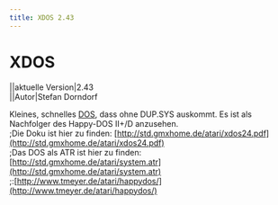 ```yaml
---
title: XDOS 2.43
---
```

# XDOS  
  
||aktuelle Version|2.43  
||Autor|Stefan Dorndorf  
  
Kleines, schnelles [DOS](../DOS/index.md), dass ohne DUP.SYS auskommt. Es ist als Nachfolger des Happy-DOS II+/D anzusehen.  
;Die Doku ist hier zu finden: [http://std.gmxhome.de/atari/xdos24.pdf](http://std.gmxhome.de/atari/xdos24.pdf)  
;Das DOS als ATR ist hier zu finden: [http://std.gmxhome.de/atari/system.atr](http://std.gmxhome.de/atari/system.atr)  
;:[http://www.tmeyer.de/atari/happydos/](http://www.tmeyer.de/atari/happydos/)  
